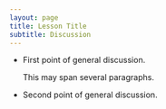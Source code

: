 ```yaml
---
layout: page
title: Lesson Title
subtitle: Discussion
---
```

*   First point of general discussion.

    This may span several paragraphs.

*   Second point of general discussion.
